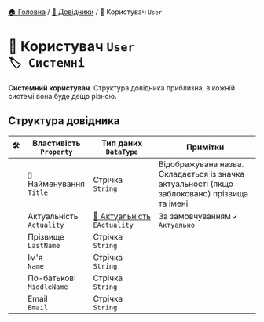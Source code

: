 ﻿[🏠 Головна](../README.MD) / [📘 Довідники](./README.MD) / 📘 Користувач `User` 

# 📘 Користувач `User` </br> `🏷️ Системні`
**Системний користувач**. Структура довідника приблизна, в кожній системі вона буде дещо різною.

## Структура довідника

|🛠️| Властивість </br> `Property` | Тип даних </br> `DataType` | Примітки |
|---|---|---|---|
|| `🔧` Найменування </br> `Title` | Стрічка </br> `String` | Відображувана назва. Складається із значка актуальності (якщо заблоковано) прізвища та імені  |
|| Актуальність </br> `Actuality` | [🎲 Актуальність](../Enums/EActuality.md) </br> `EActuality` | За замовчуванням `✔️ Актуально` |
|| Прізвище </br> `LastName` | Стрічка </br> `String` |  |
|| Ім'я </br> `Name` | Стрічка </br> `String` |  |
|| По-батькові </br> `MiddleName` | Стрічка </br> `String` |  |
|| Email </br> `Email` | Стрічка </br> `String` |  |